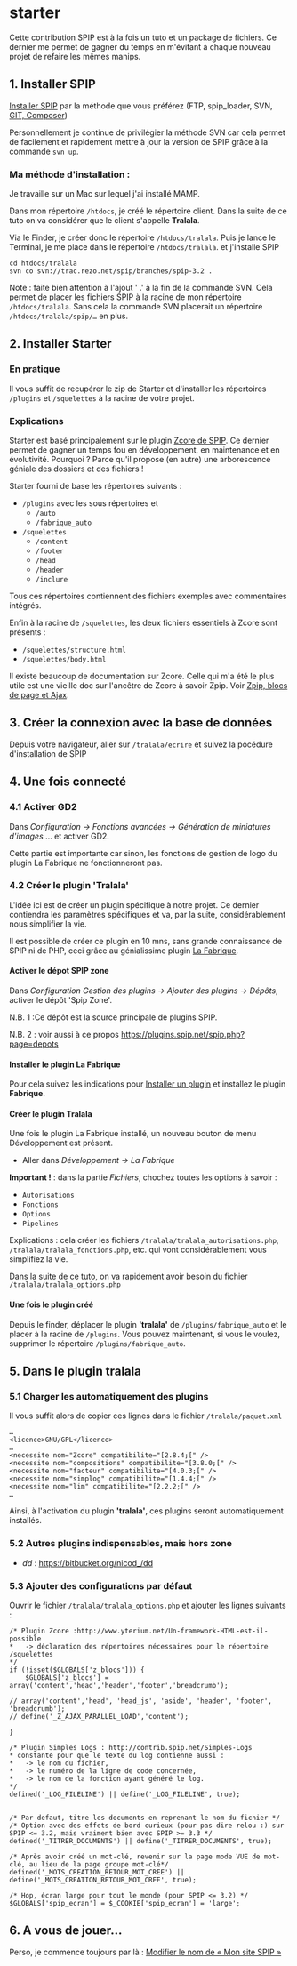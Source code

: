 # starter
Cette contribution SPIP est à la fois un tuto et un package de fichiers.
Ce dernier me permet de gagner du temps en m'évitant à chaque nouveau projet de refaire les mêmes manips.

## 1. Installer SPIP
[Installer SPIP](https://www.spip.net/fr_download) par la méthode que vous préférez (FTP, spip_loader, SVN, [GIT, Composer](https://contrib.spip.net/Installer-SPIP-avec-GIT-Composer))

Personnellement je continue de privilégier la méthode SVN car cela permet de facilement et rapidement mettre à jour la version de SPIP grâce à la commande `svn up`.

### Ma méthode d'installation :
Je travaille sur un Mac sur lequel j'ai installé MAMP.

Dans mon répertoire `/htdocs`, je créé le répertoire client. Dans la suite de ce tuto on va considérer que le client s'appelle **Tralala**.

Via le Finder, je créer donc le répertoire `/htdocs/tralala`.
Puis je lance le Terminal, je me place dans le répertoire `/htdocs/tralala`. et j'installe SPIP

```
cd htdocs/tralala
svn co svn://trac.rezo.net/spip/branches/spip-3.2 .
```

Note : faite bien attention à l'ajout ' .' à la fin de la commande SVN. Cela permet de placer les fichiers SPIP à la racine de mon répertoire `/htdocs/tralala`. Sans cela la commande SVN placerait un répertoire `/htdocs/tralala/spip/…` en plus.

## 2. Installer Starter
### En pratique
Il vous suffit de recupérer le zip de Starter et d'installer les répertoires `/plugins` et `/squelettes` à la racine de votre projet.

### Explications
Starter est basé principalement sur le plugin [Zcore de SPIP](https://plugins.spip.net/zcore.html).
Ce dernier permet de gagner un temps fou en développement, en maintenance et en évolutivité.
Pourquoi ? Parce qu'il propose (en autre) une arborescence géniale des dossiers et des fichiers !

Starter fourni de base les répertoires suivants :
   - `/plugins` avec les sous répertoires  et 
      - `/auto`
      - `/fabrique_auto`
   - `/squelettes`
      - `/content`
      - `/footer`
      - `/head`
      - `/header`
      - `/inclure`

Tous ces répertoires contiennent des fichiers exemples avec commentaires intégrés.

Enfin à la racine de `/squelettes`, les deux fichiers essentiels à Zcore sont présents :
- `/squelettes/structure.html`
- `/squelettes/body.html`

Il existe beaucoup de documentation sur Zcore. Celle qui m'a été le plus utile est une vieille doc sur l'ancêtre de Zcore à savoir Zpip. Voir [Zpip, blocs de page et Ajax](https://contrib.spip.net/Zpip-blocs-de-page-et-Ajax).

## 3. Créer la connexion avec la base de données
Depuis votre navigateur, aller sur `/tralala/ecrire` et suivez la pocédure d'installation de SPIP

## 4. Une fois connecté

### 4.1 Activer GD2
Dans  *Configuration -> Fonctions avancées -> Génération de miniatures d'images*
… et activer GD2.

Cette partie est importante car sinon, les fonctions de gestion de logo du plugin La Fabrique ne fonctionneront pas.

### 4.2 Créer le plugin 'Tralala'
L'idée ici est de créer un plugin spécifique à notre projet. Ce dernier contiendra les paramètres spécifiques et va, par la suite, considérablement nous simplifier la vie.

Il est possible de créer ce plugin en 10 mns, sans grande connaissance de SPIP ni de PHP, ceci grâce au génialissime plugin [La Fabrique](https://plugins.spip.net/fabrique.html).

#### Activer le dépot SPIP zone
Dans *Configuration Gestion des plugins -> Ajouter des plugins -> Dépôts*, activer le dépôt 'Spip Zone'.

N.B. 1 :Ce dépôt est la source principale de plugins SPIP.

N.B. 2 : voir aussi à ce propos https://plugins.spip.net/spip.php?page=depots

#### Installer le plugin La Fabrique
Pour cela suivez les indications pour [Installer un plugin](https://www.spip.net/fr_article3396.html) et installez le plugin **Fabrique**.

#### Créer le plugin Tralala
Une fois le plugin La Fabrique installé, un nouveau bouton de menu Développement est présent.
* Aller dans *Développement -> La Fabrique*

**Important !** : dans la partie *Fichiers*, chochez toutes les options à savoir :
- `Autorisations`
- `Fonctions`
- `Options`
- `Pipelines` 

Explications : cela créer les fichiers `/tralala/tralala_autorisations.php`, `/tralala/tralala_fonctions.php`, etc. qui vont considérablement vous simplifiez la vie.

Dans la suite de ce tuto, on va rapidement avoir besoin du fichier `/tralala/tralala_options.php` 

#### Une fois le plugin créé
Depuis le finder, déplacer le plugin **'tralala'** de `/plugins/fabrique_auto` et le placer à la racine de `/plugins`.
Vous pouvez maintenant, si vous le voulez, supprimer le répertoire `/plugins/fabrique_auto`.

## 5. Dans le plugin tralala

### 5.1 Charger les automatiquement des plugins
Il vous suffit alors de copier ces lignes dans le fichier `/tralala/paquet.xml`

```
…
<licence>GNU/GPL</licence>
…
<necessite nom="Zcore" compatibilite="[2.8.4;[" />
<necessite nom="compositions" compatibilite="[3.8.0;[" />
<necessite nom="facteur" compatibilite="[4.0.3;[" />
<necessite nom="simplog" compatibilite="[1.4.4;[" />
<necessite nom="lim" compatibilite="[2.2.2;[" />
…
```

Ainsi, à l'activation du plugin **'tralala'**, ces plugins seront automatiquement installés.


### 5.2 Autres plugins indispensables, mais hors zone
- *dd* : https://bitbucket.org/nicod_/dd

### 5.3 Ajouter des configurations par défaut

Ouvrir le fichier `/tralala/tralala_options.php` et ajouter les lignes suivants :

```
/* Plugin Zcore :http://www.yterium.net/Un-framework-HTML-est-il-possible
*	-> déclaration des répertoires nécessaires pour le répertoire /squelettes 
*/
if (!isset($GLOBALS['z_blocs'])) {
	$GLOBALS['z_blocs'] = array('content','head','header','footer','breadcrumb');

// array('content','head', 'head_js', 'aside', 'header', 'footer', 'breadcrumb');
// define('_Z_AJAX_PARALLEL_LOAD','content');

}

/* Plugin Simples Logs : http://contrib.spip.net/Simples-Logs
* constante pour que le texte du log contienne aussi :
* 	-> le nom du fichier, 
* 	-> le numéro de la ligne de code concernée,
* 	-> le nom de la fonction ayant généré le log.
*/
defined('_LOG_FILELINE') || define('_LOG_FILELINE', true);


/* Par defaut, titre les documents en reprenant le nom du fichier */
/* Option avec des effets de bord curieux (pour pas dire relou :) sur SPIP <= 3.2, mais vraiment bien avec SPIP >= 3.3 */
defined('_TITRER_DOCUMENTS') || define('_TITRER_DOCUMENTS', true);

/* Après avoir créé un mot-clé, revenir sur la page mode VUE de mot-clé, au lieu de la page groupe mot-clé*/
defined('_MOTS_CREATION_RETOUR_MOT_CREE') || define('_MOTS_CREATION_RETOUR_MOT_CREE', true);

/* Hop, écran large pour tout le monde (pour SPIP <= 3.2) */
$GLOBALS['spip_ecran'] = $_COOKIE['spip_ecran'] = 'large';
```

## 6. A vous de jouer…
Perso, je commence toujours par là : [Modifier le nom de « Mon site SPIP »](https://www.spip.net/fr_article3520.html)
